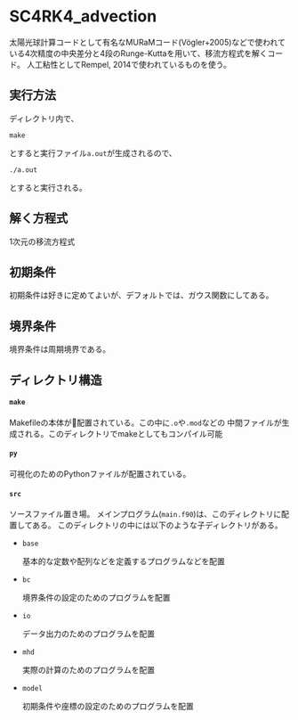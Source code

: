 # SC4RK4_advection

太陽光球計算コードとして有名なMURaMコード(Vögler+2005)などで使われている4次精度の中央差分と4段のRunge-Kuttaを用いて、移流方程式を解くコード。
人工粘性としてRempel, 2014で使われているものを使う。

## 実行方法

ディレクトリ内で、

```shell
make
```
とすると実行ファイル`a.out`が生成されるので、

```shell
./a.out
```
とすると実行される。


## 解く方程式
1次元の移流方程式

## 初期条件
初期条件は好きに定めてよいが、デフォルトでは、ガウス関数にしてある。

## 境界条件

境界条件は周期境界である。

## ディレクトリ構造

#### `make`

Makefileの本体が配置されている。この中に`.o`や`.mod`などの
中間ファイルが生成される。このディレクトリでmakeとしてもコンパイル可能

#### `py`

可視化のためのPythonファイルが配置されている。

#### `src`
ソースファイル置き場。
メインプログラム(`main.f90`)は、このディレクトリに配置してある。
このディレクトリの中には以下のような子ディレクトリがある。

- `base`

  基本的な定数や配列などを定義するプログラムなどを配置
- `bc`

  境界条件の設定のためのプログラムを配置
- `io`

  データ出力のためのプログラムを配置
- `mhd`

  実際の計算のためのプログラムを配置

- `model`

  初期条件や座標の設定のためのプログラムを配置
